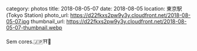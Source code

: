 category: photos 
title: 2018-08-05-07
date: 2018-08-05
location: 東京駅 (Tokyo Station)
photo_url: https://d22fkxs2pw9y3y.cloudfront.net/2018-08-05-07.jpg
thumbnail_url: https://d22fkxs2pw9y3y.cloudfront.net/2018-08-05-07-thumbnail.webp

Sem cores.🇯🇵⛩🎡   